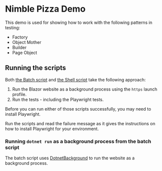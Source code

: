# Nimble Pizza Demo

This demo is used for showing how to work with the following patterns in testing:

- Factory
- Object Mother
- Builder
- Page Object

## Running the scripts

Both [the Batch script](./test-all.bat) and [the Shell script](./test-all.sh) take the following approach:

1. Run the Blazor website as a background process using the `https` launch profile.
2. Run the tests - including the Playwright tests.

Before you can run either of those scripts successfully, you may need to install Playwright.

Run the scripts and read the failure message as it gives the instructions on how to install Playwright for your environment.

### Running `dotnet run` as a background process from the batch script

The batch script uses [DotnetBackground](https://github.com/javiertuya/dotnet-background) to run the website as a background process.